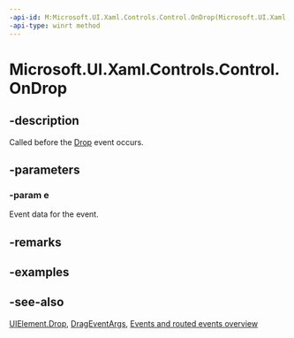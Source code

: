 ```yaml
---
-api-id: M:Microsoft.UI.Xaml.Controls.Control.OnDrop(Microsoft.UI.Xaml.DragEventArgs)
-api-type: winrt method
---
```


<!-- Method syntax
virtual protected void OnDrop(Windows.UI.Xaml.DragEventArgs e)
-->

# Microsoft.UI.Xaml.Controls.Control.OnDrop

## -description
Called before the [Drop](../microsoft.ui.xaml/uielement_drop.md) event occurs.

## -parameters
### -param e
Event data for the event.

## -remarks

## -examples

## -see-also
[UIElement.Drop](../microsoft.ui.xaml/uielement_drop.md), [DragEventArgs](../microsoft.ui.xaml/drageventargs.md), [Events and routed events overview](/windows/uwp/xaml-platform/events-and-routed-events-overview)
